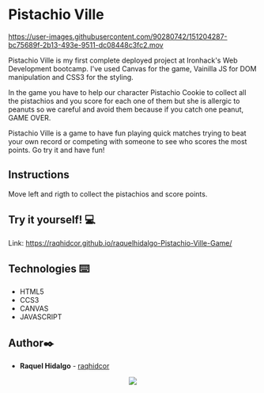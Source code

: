 # Pistachio Ville 


https://user-images.githubusercontent.com/90280742/151204287-bc75689f-2b13-493e-9511-dc08448c3fc2.mov


Pistachio Ville is my first complete deployed project at Ironhack's Web Development bootcamp. I've used Canvas for the game, Vainilla JS for DOM manipulation and CSS3 for the styling. 

In the game you have to help our character Pistachio Cookie to collect all the pistachios and you score for each one of them but she is allergic to peanuts so we careful and avoid them because if you catch one peanut, GAME OVER.

Pistachio Ville is a game to have fun playing quick matches trying to beat your own record or competing with someone to see who scores the most points. Go try it and have fun!


## Instructions 

Move left and rigth to collect the pistachios and score points. 

## Try it yourself! :computer:

Link: https://raqhidcor.github.io/raquelhidalgo-Pistachio-Ville-Game/


## Technologies ⌨️
* HTML5
* CCS3
* CANVAS
* JAVASCRIPT


## Author✒️
* **Raquel Hidalgo** - [raqhidcor](https://github.com/raqhidcor)

<div align='center'> 

 <a href="https://www.linkedin.com/in/raquel-hidalgo-corchuelo/" target="_blank"><img src="https://img.shields.io/badge/-LinkedIn-%230077B5?style=for-the-badge&logo=linkedin&logoColor=white" target="_blank"></a>
  
</div>
